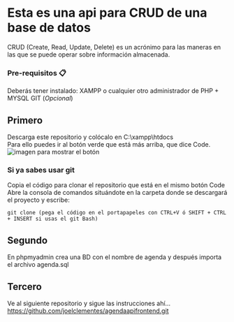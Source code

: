 # Esta es una api para CRUD de una base de datos
CRUD (Create, Read, Update, Delete) es un acrónimo para las maneras en las que se puede operar sobre información almacenada. 

### Pre-requisitos 📋
Deberás tener instalado:
XAMPP o cualquier otro administrador de PHP + MYSQL
GIT (_Opcional_)

## Primero 
Descarga este repositorio y colócalo en C:\xampp\htdocs\
Para ello puedes ir al botón verde que está más arriba, que dice Code.
![imagen para mostrar el botón](https://cpb-us-e1.wpmucdn.com/sites.northwestern.edu/dist/b/3044/files/2021/05/github.png)

### Si ya sabes usar git
Copia el código para clonar el repositorio que está en el mismo botón Code
Abre la consola de comandos situándote en la carpeta donde se descargará el proyecto y escribe:
```
git clone (pega el código en el portapapeles con CTRL+V ó SHIFT + CTRL + INSERT si usas el git Bash)
```


## Segundo
En phpmyadmin crea una BD con el nombre de agenda y después importa el archivo agenda.sql
## Tercero
Ve al siguiente repositorio y sigue las instrucciones ahí... https://github.com/joelclementes/agendaapifrontend.git
